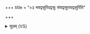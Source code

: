 +++
title = "०३ भवद्वसुरिदद्वसुः संयद्वसुरायद्वसुरिति"

+++
<details><summary>मूलम् (VS)</summary>

भव॑द्वसुरि॒दद्व॑सुः सं॒यद्व॑सुरा॒यद्व॑सु॒रिति॒ त्वोपा॑स्महे व॒यम् ॥
</details>